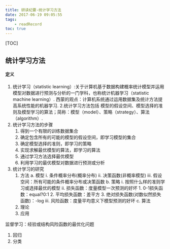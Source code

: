 ```yaml
---
title: 研读纪要-统计学习方法
date: 2017-06-19 09:05:55
tags:
    - readRecord
toc: true
---
```


[TOC]

## 统计学习方法

#### 定义
1. 统计学习（statistic learning）:关于计算机基于数据构建概率统计模型并运用模型对数据进行预测与分析的一门学科，也称统计机器学习（statistic machine learning）.
    西蒙的观点：计算机系统通过运用数据集及统计方法提高系统性能的机器学习.
2.统计学习方法包括 模型的假设空间、模型选择的准则及模型学习的算法；简称：模型（model）、策略（strategy）、算法（algorithm）.
3. 统计学习方法的步骤
    1. 得到一个有限的训练数据集合
    2. 确定包含所有的可能的模型的假设空间，即学习模型的集合
    3. 确定模型选择的准则，即学习的策略
    4. 实现求解最优模型的算法，即学习的算法
    5. 通过学习方法选择最优模型
    6. 利用学习的最优模型对数据进行预测或分析
4. 统计学习的研究
    1. 方法
        a. 模型
            i. 条件概率分布(概率分布)
            ii. 决策函数(非概率模型)
            iii. 假设空间：所有可能的条件概率分布或决策函数
        b. 策略
            i. 按照什么样的准则学习或选择最优的模型
            ii. 损失函数：度量模型一次预测的好坏
                1. 0-1损失函数：equal?0:1
                2. 平均损失函数：差平方
                3. 绝对损失函数(对数似然损失函数)：-log
            iii. 风险函数：度量平均意义下模型预测的好坏
        c. 算法
    2. 理论
    3. 应用




监督学习：经验或结构风险函数的最优化问题
1. 回归
2. 分类







